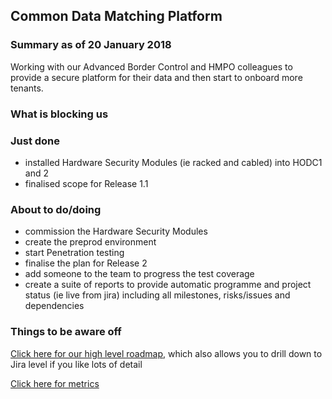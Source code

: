 ## Common Data Matching Platform

### Summary as of 20 January 2018
Working with our Advanced Border Control and HMPO colleagues to provide a secure platform for their data and then start to onboard more tenants.

### What is blocking us


### Just done
- installed Hardware Security Modules (ie racked and cabled) into HODC1 and 2
- finalised scope for Release 1.1

### About to do/doing
- commission the Hardware Security Modules
- create the preprod environment
- start Penetration testing
- finalise the plan for Release 2
- add someone to the team to progress the test coverage
- create a suite of reports to provide automatic programme and project status (ie live from jira) including all milestones, risks/issues and dependencies

### Things to be aware off

[Click here for our high level roadmap](https://collaboration.homeoffice.gov.uk/display/CDP/A.+Roadmap), which also allows you to drill down to Jira level if you like lots of detail

[Click here for metrics](metrics.html)
